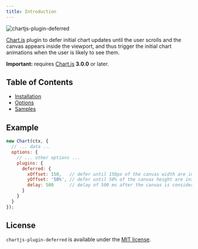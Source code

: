 ```yaml
---
title: Introduction
---
```


![chartjs-plugin-deferred](../assets/banner.png)

[Chart.js](http://www.chartjs.org/) plugin to defer initial chart updates until the user scrolls and the canvas appears inside the viewport, and thus trigger the initial chart animations when the user is likely to see them.

**Important:** requires [Chart.js](https://github.com/chartjs/Chart.js/releases) **3.0.0** or later.

## Table of Contents

* [Installation](installation.md)
* [Options](options.md)
* [Samples](../samples)

## Example

```javascript
new Chart(ctx, {
  // ... data ...
  options: {
    // ... other options ...
    plugins: {
      deferred: {
        xOffset: 150,   // defer until 150px of the canvas width are inside the viewport
        yOffset: '50%', // defer until 50% of the canvas height are inside the viewport
        delay: 500      // delay of 500 ms after the canvas is considered inside the viewport
      }
    }
  }
});
```

## License

`chartjs-plugin-deferred` is available under the [MIT license](https://github.com/chartjs/chartjs-plugin-deferred/blob/master/LICENSE.md).
